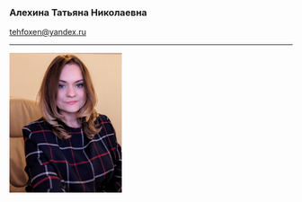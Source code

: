 
### Алехина Татьяна Николаевна
tehfoxen@yandex.ru

***

<img src="https://github.com/Tehfoxen2019/about/blob/c3e820e55a76af93712bc1ac8db8e95196866042/2.png" style="width: 200px;">



